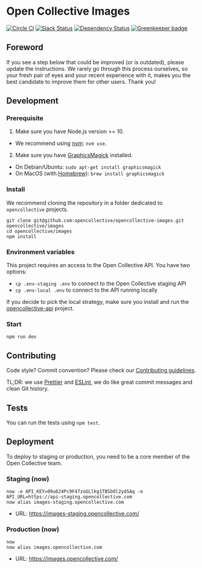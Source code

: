# Open Collective Images

[![Circle CI](https://circleci.com/gh/opencollective/opencollective-images/tree/master.svg?style=shield)](https://circleci.com/gh/opencollective/opencollective-images/tree/master)
[![Slack Status](https://slack.opencollective.org/badge.svg)](https://slack.opencollective.org)
[![Dependency Status](https://david-dm.org/opencollective/opencollective-images/status.svg)](https://david-dm.org/opencollective/opencollective-images)
[![Greenkeeper badge](https://badges.greenkeeper.io/opencollective/opencollective-images.svg)](https://greenkeeper.io/)

## Foreword

If you see a step below that could be improved (or is outdated), please update the instructions. We rarely go through this process ourselves, so your fresh pair of eyes and your recent experience with it, makes you the best candidate to improve them for other users. Thank you!

## Development

### Prerequisite

1. Make sure you have Node.js version >= 10.

- We recommend using [nvm](https://github.com/creationix/nvm): `nvm use`.

2. Make sure you have [GraphicsMagick](http://www.graphicsmagick.org) installed.

- On Debian/Ubuntu: `sudo apt-get install graphicsmagick`
- On MacOS (with [Homebrew](https://brew.sh/)): `brew install graphicsmagick`

### Install

We recommend cloning the repository in a folder dedicated to `opencollective` projects.

```
git clone git@github.com:opencollective/opencollective-images.git opencollective/images
cd opencollective/images
npm install
```

### Environment variables

This project requires an access to the Open Collective API. You have two options:

- `cp .env-staging .env` to connect to the Open Collective staging API
- `cp .env-local .env` to connect to the API running locally

If you decide to pick the local strategy, make sure you install and run the [opencollective-api](https://github.com/opencollective/opencollective-api) project.

### Start

```
npm run dev
```

## Contributing

Code style? Commit convention? Please check our [Contributing guidelines](CONTRIBUTING.md).

TL;DR: we use [Prettier](https://prettier.io/) and [ESLint](https://eslint.org/), we do like great commit messages and clean Git history.

## Tests

You can run the tests using `npm test`.

## Deployment

To deploy to staging or production, you need to be a core member of the Open Collective team.

### Staging (now)

```
now -e API_KEY=09u624Pc9F47zoGLlkg1TBSbOl2ydSAq -e API_URL=https://api-staging.opencollective.com
now alias images-staging.opencollective.com
```

- URL: https://images-staging.opencollective.com/

### Production (now)

```
now
now alias images.opencollective.com
```

- URL: https://images.opencollective.com/
